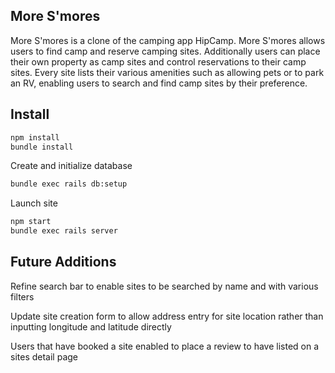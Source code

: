 ## More S'mores

More S'mores is a clone of the camping app HipCamp. More S'mores allows users to find camp and reserve camping sites. Additionally users can place their own property as camp sites and control reservations to their camp sites. Every site lists their various amenities such as allowing pets or to park an RV, enabling users to search and find camp sites by their preference.

## Install
``` bash
npm install
bundle install
````

Create and initialize database 
``` bash
bundle exec rails db:setup
````

Launch site
``` bash
npm start
bundle exec rails server
```

## Future Additions

Refine search bar to enable sites to be searched by name and with various filters

Update site creation form to allow address entry for site location rather than inputting longitude and latitude directly

Users that have booked a site enabled to place a review to have listed on a sites detail page 





